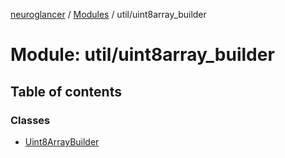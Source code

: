 [neuroglancer](../README.md) / [Modules](../modules.md) / util/uint8array\_builder

# Module: util/uint8array\_builder

## Table of contents

### Classes

- [Uint8ArrayBuilder](../classes/util_uint8array_builder.Uint8ArrayBuilder.md)
